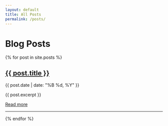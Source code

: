 ```yaml
---
layout: default
title: All Posts
permalink: /posts/
---
```


# Blog Posts

{% for post in site.posts %}
  <div class="post-preview">
    <h2>
      <a href="{{ post.url | relative_url }}">{{ post.title }}</a>
    </h2>
    <span class="post-date">{{ post.date | date: "%B %d, %Y" }}</span>
    <p>{{ post.excerpt }}</p>
    <a href="{{ post.url | relative_url }}">Read more</a>
    <hr>
  </div>
{% endfor %} 